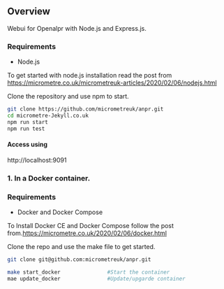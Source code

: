 ## Overview
Webui for Openalpr with Node.js and Express.js. 

### Requirements
- Node.js

To get started with node.js installation read the post from https://micrometre.co.uk/micrometreuk-articles/2020/02/06/nodejs.html

Clone the repository and use npm to start. 

```bash
git clone https://github.com/micrometreuk/anpr.git 
cd micrometre-Jekyll.co.uk
npm run start
npm run test
```
#### Access using
http://localhost:9091  

### 1. In a Docker container.

### Requirements
- Docker and Docker Compose

To Install Docker CE and Docker Compose follow the post from.https://micrometre.co.uk/2020/02/06/docker.html

Clone the repo and use the make file to get started.

``` bash
git clone git@github.com:micrometreuk/anpr.git
``` 

``` bash
make start_docker               #Start the container
mae update_docker               #Update/upgarde container  
```
